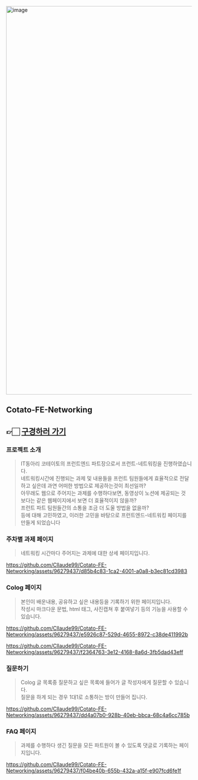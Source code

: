 <img width="1055" alt="image" src="https://github.com/Cllaude99/Cotato-FE-Networking/assets/96279437/8d087e7a-fc22-49ae-bb93-e171ec9e3486">

## Cotato-FE-Networking

## 👉🏻 [구경하러 가기](https://cotato-fe-networking-kimtaeyoons-projects.vercel.app/)

### 프로젝트 소개
> IT동아리 코테이토의 프런트엔드 파트장으로서 프런트-네트워킹을 진행하였습니다.
> <br />네트워킹시간에 진행되는 과제 및 내용들을 프런트 팀원들에게 효율적으로 전달하고 싶은데 과연 어떠한 방법으로 제공하는것이 최선일까? <br/>
> 아무래도 웹으로 주어지는 과제를 수행하다보면, 동영상이 노션에 제공되는 것 보다는 같은 웹페이지에서 보면 더 효율적이지 않을까? <br/>
> 프런트 파트 팀원들간의 소통을 조금 더 도울 방법을 없을까? <br/> 등에 대해 고민하였고, 이러한 고민을 바탕으로 프런트엔드-네트워킹 페이지를 만들게 되었습니다

### 주차별 과제 페이지
> 네트워킹 시간마다 주어지는 과제에 대한 상세 페이지입니다.

https://github.com/Cllaude99/Cotato-FE-Networking/assets/96279437/d85b4c83-1ca2-4001-a0a8-b3ec81cd3983


### Colog 페이지
> 본인이 배운내용, 공유하고 싶은 내용등을 기록하기 위한 페이지입니다. <br/>
> 작성시 마크다운 문법, html 태그, 사진캡쳐 후 붙여넣기 등의 기능을 사용할 수 있습니다.

https://github.com/Cllaude99/Cotato-FE-Networking/assets/96279437/e5926c87-529d-4655-8972-c38de411992b

https://github.com/Cllaude99/Cotato-FE-Networking/assets/96279437/f2364763-3e12-4168-8a6d-3fb5dad43eff



### 질문하기
> Colog 글 목록중 질문하고 싶은 목록에 들어가 글 작성자에게 질문할 수 있습니다. <br />
> 질문을 하게 되는 경우 1대1로 소통하는 방이 만들어 집니다.


https://github.com/Cllaude99/Cotato-FE-Networking/assets/96279437/dd4a07b0-928b-40eb-bbca-68c4a6cc785b



### FAQ 페이지
> 과제를 수행하다 생긴 질문을 모든 파트원이 볼 수 있도록 댓글로 기록하는 페이지입니다.

https://github.com/Cllaude99/Cotato-FE-Networking/assets/96279437/f04be40b-655b-432a-a15f-e907fcd6fe1f


